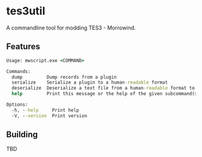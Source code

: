 # tes3util

A commandline tool for modding TES3 - Morrowind.

## Features

```cmd
Usage: mwscript.exe <COMMAND>

Commands:
  dump         Dump records from a plugin
  serialize    Serialize a plugin to a human-readable format
  deserialize  Deserialize a text file from a human-readable format to a plugin
  help         Print this message or the help of the given subcommand(s)

Options:
  -h, --help     Print help
  -V, --version  Print version
```

## Building

TBD
